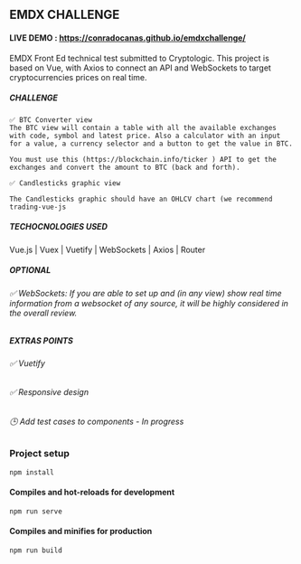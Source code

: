 ## EMDX CHALLENGE

#### LIVE DEMO : https://conradocanas.github.io/emdxchallenge/

EMDX Front Ed technical test submitted to Cryptologic. This project is based on Vue, with Axios to connect an API and WebSockets to target cryptocurrencies prices on real time.

##### CHALLENGE
```
✅ BTC Converter view
The BTC view will contain a table with all the available exchanges with code, symbol and latest price. Also a calculator with an input for a value, a currency selector and a button to get the value in BTC.

You must use this (https://blockchain.info/ticker ) API to get the exchanges and convert the amount to BTC (back and forth).

✅ Candlesticks graphic view

The Candlesticks graphic should have an OHLCV chart (we recommend trading-vue-js
```


##### TECHOCNOLOGIES USED

Vue.js | Vuex | Vuetify | WebSockets | Axios | Router


##### OPTIONAL
###### ✅ WebSockets: If you are able to set up and (in any view) show real time information from a websocket of any source, it will be highly considered in the overall review.

##### EXTRAS POINTS
###### ✅ Vuetify
###### ✅ Responsive design
###### 🕒 Add test cases to components - In progress

### Project setup
```
npm install
```

#### Compiles and hot-reloads for development
```
npm run serve
```

#### Compiles and minifies for production
```
npm run build
```
